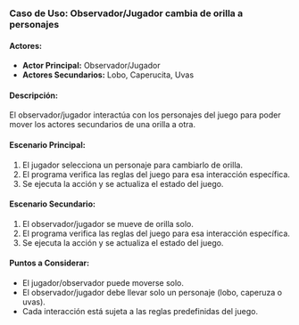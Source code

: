### Caso de Uso: Observador/Jugador cambia de orilla a personajes

#### Actores:
- **Actor Principal:** Observador/Jugador
- **Actores Secundarios:** Lobo, Caperucita, Uvas

#### Descripción:
El observador/jugador interactúa con los personajes del juego para poder mover los actores secundarios de una orilla a otra.

#### Escenario Principal:
1. El jugador selecciona un personaje para cambiarlo de orilla.
2. El programa verifica las reglas del juego para esa interacción específica.
3. Se ejecuta la acción y se actualiza el estado del juego.

#### Escenario Secundario:
1. El observador/jugador se mueve de orilla solo.
2. El programa verifica las reglas del juego para esa interacción específica.
3. Se ejecuta la acción y se actualiza el estado del juego.
#### Puntos a Considerar:
- El jugador/observador puede moverse solo.
- El observador/jugador debe llevar solo un personaje (lobo, caperuza o uvas).
- Cada interacción está sujeta a las reglas predefinidas del juego.  
